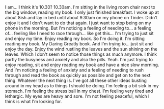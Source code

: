 ﻿I am... I think it's 10.30? 10.30am. I'm sitting in the living room chair next to the big window,
reading my book. I only just finished breakfast. I woke up at about 8ish and lay in bed until
about 9.30am on my phone on Tinder. Didn't enjoy it and I don't want to do that again.
I just want to stop being on my phone in the morning. But I'm noticing a feeling of needing
to... a feeling of... feeling like I need to race through... like get this... I'm trying
to just sit and enjoy my time. Enjoy reading my book. So I'm doing it. I'm sitting reading
my book. My Daring Greatly book. And I'm trying to... just sit and enjoy the day. Enjoy the
wind rustling the leaves and the sun shining on the leaves. Which I don't seem to notice
those things as much anymore. I think partly the busyness and anxiety and also the pills.
Yeah. I'm just trying to enjoy reading, sit and enjoy reading my book and have a nice slow
morning. And I'm noticing a feeling of anxiety and a feeling of needing to rush through and
read the book as quickly as possible and get on to the next thing. Whatever the next thing
is. I've got all these other ideas busting around in my head as to things I should be
doing. I'm feeling a bit sick in my stomach. I'm feeling the stress ball in my chest. I'm
feeling very tired and lethargic. My eyes are heavy and sore. I'm not feeling peaceful,
which I think is what I'm looking for.

